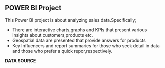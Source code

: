 ## POWER BI Project

This Power BI project is about analyzing sales data.Specifically;
- There are interactive charts,graphs and KPIs that present various insights about customers,products etc.
- Geospatial data are presented that provide answers for products
- Key Influencers and report summaries for those who seek detail in data and those who prefer a quick repor,respectively.

**DATA SOURCE**
